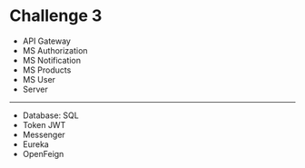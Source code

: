 # Challenge 3

- API Gateway  
- MS Authorization  
- MS Notification  
- MS Products  
- MS User  
- Server  

---  

- Database: SQL  
- Token JWT  
- Messenger  
- Eureka  
- OpenFeign  

